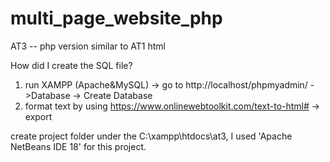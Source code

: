 # multi_page_website_php
AT3 -- php version similar to AT1 html

How did I create the SQL file?

1. run XAMPP (Apache&MySQL)  -> go to http://localhost/phpmyadmin/  ->Database -> Create Database
2. format text by using https://www.onlinewebtoolkit.com/text-to-html#  -> export

create project folder under the C:\xampp\htdocs\at3, I used 'Apache NetBeans IDE 18' for this project.
